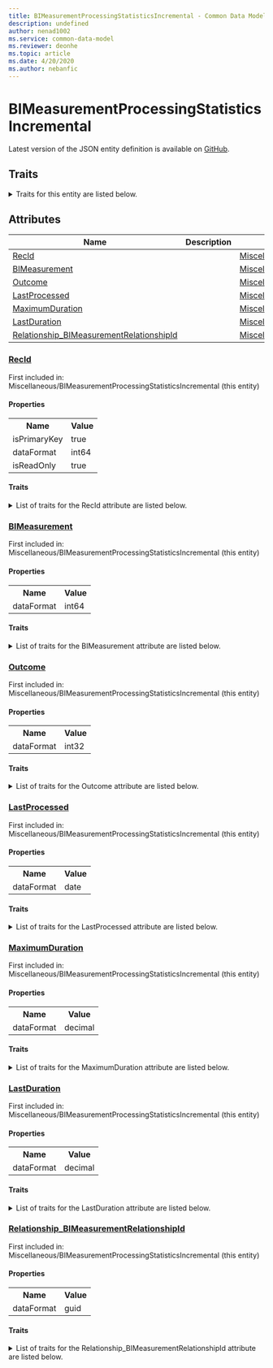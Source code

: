 ```yaml
---
title: BIMeasurementProcessingStatisticsIncremental - Common Data Model | Microsoft Docs
description: undefined
author: nenad1002
ms.service: common-data-model
ms.reviewer: deonhe
ms.topic: article
ms.date: 4/20/2020
ms.author: nebanfic
---
```


# BIMeasurementProcessingStatisticsIncremental

  
 Latest version of the JSON entity definition is available on <a href="https://github.com/Microsoft/CDM/tree/master/schemaDocuments/core/operationsCommon/Tables/System/SystemAdministration/Miscellaneous/BIMeasurementProcessingStatisticsIncremental.cdm.json" target="_blank">GitHub</a>.  

## Traits

<details>
<summary>Traits for this entity are listed below.  
</summary>

**is.identifiedBy**  
  names a specifc identity attribute to use with an entity  <table><tr><th>Parameter</th><th>Value</th><th>Data type</th><th>Explanation</th></tr><tr><td>attribute</td><td>[BIMeasurementProcessingStatisticsIncremental/(resolvedAttributes)/RecId](#RecId)</td><td>attribute</td><td></td></tr></table>

**is.CDM.entityVersion**  
  <table><tr><th>Parameter</th><th>Value</th><th>Data type</th><th>Explanation</th></tr><tr><td>versionNumber</td><td>"1.0.0"</td><td>string</td><td>semantic version number of the entity</td></tr></table>

**is.application.releaseVersion**  
  <table><tr><th>Parameter</th><th>Value</th><th>Data type</th><th>Explanation</th></tr><tr><td>releaseVersion</td><td>"10.0.13.0"</td><td>string</td><td>semantic version number of the application introducing this entity</td></tr></table>

</details>

## Attributes

|Name|Description|First Included in Instance|
|---|---|---|
|[RecId](#RecId)||<a href="BIMeasurementProcessingStatisticsIncremental.md" target="_blank">Miscellaneous/BIMeasurementProcessingStatisticsIncremental</a>|
|[BIMeasurement](#BIMeasurement)||<a href="BIMeasurementProcessingStatisticsIncremental.md" target="_blank">Miscellaneous/BIMeasurementProcessingStatisticsIncremental</a>|
|[Outcome](#Outcome)||<a href="BIMeasurementProcessingStatisticsIncremental.md" target="_blank">Miscellaneous/BIMeasurementProcessingStatisticsIncremental</a>|
|[LastProcessed](#LastProcessed)||<a href="BIMeasurementProcessingStatisticsIncremental.md" target="_blank">Miscellaneous/BIMeasurementProcessingStatisticsIncremental</a>|
|[MaximumDuration](#MaximumDuration)||<a href="BIMeasurementProcessingStatisticsIncremental.md" target="_blank">Miscellaneous/BIMeasurementProcessingStatisticsIncremental</a>|
|[LastDuration](#LastDuration)||<a href="BIMeasurementProcessingStatisticsIncremental.md" target="_blank">Miscellaneous/BIMeasurementProcessingStatisticsIncremental</a>|
|[Relationship_BIMeasurementRelationshipId](#Relationship_BIMeasurementRelationshipId)||<a href="BIMeasurementProcessingStatisticsIncremental.md" target="_blank">Miscellaneous/BIMeasurementProcessingStatisticsIncremental</a>|

### <a href=#RecId name="RecId">RecId</a>

First included in: Miscellaneous/BIMeasurementProcessingStatisticsIncremental (this entity)  

#### Properties

<table><tr><th>Name</th><th>Value</th></tr><tr><td>isPrimaryKey</td><td>true</td></tr><tr><td>dataFormat</td><td>int64</td></tr><tr><td>isReadOnly</td><td>true</td></tr></table>

#### Traits

<details>
<summary>List of traits for the RecId attribute are listed below.</summary>

**is.dataFormat.integer**  
**is.dataFormat.big**  
**is.identifiedBy**  
names a specifc identity attribute to use with an entity  <table><tr><th>Parameter</th><th>Value</th><th>Data type</th><th>Explanation</th></tr><tr><td>attribute</td><td>[BIMeasurementProcessingStatisticsIncremental/(resolvedAttributes)/RecId](#RecId)</td><td>attribute</td><td></td></tr></table>

**is.readOnly**  
**is.dataFormat.integer**  
**is.dataFormat.big**  
</details>

### <a href=#BIMeasurement name="BIMeasurement">BIMeasurement</a>

First included in: Miscellaneous/BIMeasurementProcessingStatisticsIncremental (this entity)  

#### Properties

<table><tr><th>Name</th><th>Value</th></tr><tr><td>dataFormat</td><td>int64</td></tr></table>

#### Traits

<details>
<summary>List of traits for the BIMeasurement attribute are listed below.</summary>

**is.dataFormat.integer**  
**is.dataFormat.big**  
**is.dataFormat.integer**  
**is.dataFormat.big**  
</details>

### <a href=#Outcome name="Outcome">Outcome</a>

First included in: Miscellaneous/BIMeasurementProcessingStatisticsIncremental (this entity)  

#### Properties

<table><tr><th>Name</th><th>Value</th></tr><tr><td>dataFormat</td><td>int32</td></tr></table>

#### Traits

<details>
<summary>List of traits for the Outcome attribute are listed below.</summary>

**is.dataFormat.integer**  
**is.dataFormat.integer**  
</details>

### <a href=#LastProcessed name="LastProcessed">LastProcessed</a>

First included in: Miscellaneous/BIMeasurementProcessingStatisticsIncremental (this entity)  

#### Properties

<table><tr><th>Name</th><th>Value</th></tr><tr><td>dataFormat</td><td>date</td></tr></table>

#### Traits

<details>
<summary>List of traits for the LastProcessed attribute are listed below.</summary>

**is.dataFormat.date**  
**means.measurement.date**  
**is.dataFormat.date**  
</details>

### <a href=#MaximumDuration name="MaximumDuration">MaximumDuration</a>

First included in: Miscellaneous/BIMeasurementProcessingStatisticsIncremental (this entity)  

#### Properties

<table><tr><th>Name</th><th>Value</th></tr><tr><td>dataFormat</td><td>decimal</td></tr></table>

#### Traits

<details>
<summary>List of traits for the MaximumDuration attribute are listed below.</summary>

**is.dataFormat.numeric.shaped**  
for setting the exact precision and scale of numeric values  

**is.dataFormat.numeric.shaped**  
for setting the exact precision and scale of numeric values  

</details>

### <a href=#LastDuration name="LastDuration">LastDuration</a>

First included in: Miscellaneous/BIMeasurementProcessingStatisticsIncremental (this entity)  

#### Properties

<table><tr><th>Name</th><th>Value</th></tr><tr><td>dataFormat</td><td>decimal</td></tr></table>

#### Traits

<details>
<summary>List of traits for the LastDuration attribute are listed below.</summary>

**is.dataFormat.numeric.shaped**  
for setting the exact precision and scale of numeric values  

**is.dataFormat.numeric.shaped**  
for setting the exact precision and scale of numeric values  

</details>

### <a href=#Relationship_BIMeasurementRelationshipId name="Relationship_BIMeasurementRelationshipId">Relationship_BIMeasurementRelationshipId</a>

First included in: Miscellaneous/BIMeasurementProcessingStatisticsIncremental (this entity)  

#### Properties

<table><tr><th>Name</th><th>Value</th></tr><tr><td>dataFormat</td><td>guid</td></tr></table>

#### Traits

<details>
<summary>List of traits for the Relationship_BIMeasurementRelationshipId attribute are listed below.</summary>

**is.dataFormat.character**  
**is.dataFormat.big**  
**is.dataFormat.array**  
**is.dataFormat.guid**  
**means.identity.entityId**  
**is.linkedEntity.identifier**  
Marks the attribute(s) that hold foreign key references to a linked (used as an attribute) entity. This attribute is added to the resolved entity to enumerate the referenced entities.  <table><tr><th>Parameter</th><th>Value</th><th>Data type</th><th>Explanation</th></tr><tr><td>entityReferences</td><td><table><tr><th>entityReference</th><th>attributeReference</th></tr><tr><td><a href="BIMeasurement.md" target="_blank">/core/operationsCommon/Tables/System/SystemAdministration/Miscellaneous/BIMeasurement.cdm.json/BIMeasurement</a></td><td><a href="BIMeasurement.md#RecId" target="_blank">RecId</a></td></tr></table></td><td>entity</td><td>a reference to the constant entity holding the list of entity references</td></tr></table>

**is.dataFormat.guid**  
**is.dataFormat.character**  
**is.dataFormat.array**  
</details>
